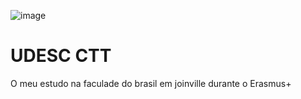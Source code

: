![image](https://github.com/Udesc-Ctt/.github/assets/50460047/f0cbd77b-bc01-4aaf-855e-0e481bbc8ddc)

# UDESC CTT
O meu estudo na faculade do brasil em joinville durante o Erasmus+
